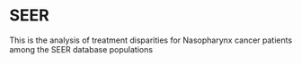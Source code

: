# SEER
This is the analysis of treatment disparities for Nasopharynx cancer patients among the
  SEER database populations
